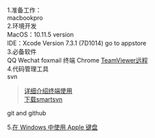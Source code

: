 1.准备工作：  
macbookpro   
2.环境开发  
MacOS：10.11.5 version  
IDE：Xcode Version 7.3.1 (7D1014)  go to appstore  
3.必备软件  
QQ Wechat foxmail 终端 Chrome [TeamViewer远程](https://www.teamviewer.com/zhCN/)  
4.代码管理工具  
svn   
> [详细介绍终端使用]( http://blog.csdn.net/q199109106q/article/details/8655204)  
> [下载smartsvn](http://www.smartsvn.com/) 

git and github   

5.[在 Windows 中使用 Apple 键盘](https://support.apple.com/zh-cn/HT202676)  
